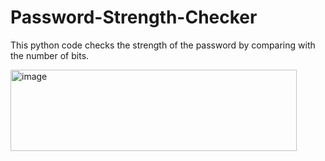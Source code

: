 # Password-Strength-Checker
This python code checks the strength of the password by comparing with the number of bits.

<img width="458" height="130" alt="image" src="https://github.com/user-attachments/assets/032594ec-4c18-434e-bae3-85b6b77e3b4e" />
